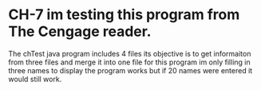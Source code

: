# CH-7 im testing this program from The Cengage reader.
The chTest java program includes 4 files
its objective is to get informaiton from three files and merge it into one file 
for this program im only filling in three names to display the program works but if 20 names were entered it would still work.